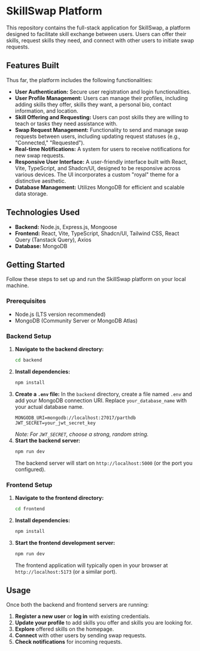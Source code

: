 # SkillSwap Platform

This repository contains the full-stack application for SkillSwap, a platform designed to facilitate skill exchange between users. Users can offer their skills, request skills they need, and connect with other users to initiate swap requests.

## Features Built

Thus far, the platform includes the following functionalities:

*   **User Authentication:** Secure user registration and login functionalities.
*   **User Profile Management:** Users can manage their profiles, including adding skills they offer, skills they want, a personal bio, contact information, and location.
*   **Skill Offering and Requesting:** Users can post skills they are willing to teach or tasks they need assistance with.
*   **Swap Request Management:** Functionality to send and manage swap requests between users, including updating request statuses (e.g., "Connected," "Requested").
*   **Real-time Notifications:** A system for users to receive notifications for new swap requests.
*   **Responsive User Interface:** A user-friendly interface built with React, Vite, TypeScript, and Shadcn/UI, designed to be responsive across various devices. The UI incorporates a custom "royal" theme for a distinctive aesthetic.
*   **Database Management:** Utilizes MongoDB for efficient and scalable data storage.

## Technologies Used

*   **Backend:** Node.js, Express.js, Mongoose
*   **Frontend:** React, Vite, TypeScript, Shadcn/UI, Tailwind CSS, React Query (Tanstack Query), Axios
*   **Database:** MongoDB

## Getting Started

Follow these steps to set up and run the SkillSwap platform on your local machine.

### Prerequisites

*   Node.js (LTS version recommended)
*   MongoDB (Community Server or MongoDB Atlas)

### Backend Setup

1.  **Navigate to the backend directory:**
    ```bash
    cd backend
    ```
2.  **Install dependencies:**
    ```bash
    npm install
    ```
3.  **Create a `.env` file:** In the `backend` directory, create a file named `.env` and add your MongoDB connection URI. Replace `your_database_name` with your actual database name.
    ```
    MONGODB_URI=mongodb://localhost:27017/parthdb
    JWT_SECRET=your_jwt_secret_key
    ```
    *Note: For `JWT_SECRET`, choose a strong, random string.*
4.  **Start the backend server:**
    ```bash
    npm run dev
    ```
    The backend server will start on `http://localhost:5000` (or the port you configured).

### Frontend Setup

1.  **Navigate to the frontend directory:**
    ```bash
    cd frontend
    ```
2.  **Install dependencies:**
    ```bash
    npm install
    ```
3.  **Start the frontend development server:**
    ```bash
    npm run dev
    ```
    The frontend application will typically open in your browser at `http://localhost:5173` (or a similar port).

## Usage

Once both the backend and frontend servers are running:

1.  **Register a new user** or **log in** with existing credentials.
2.  **Update your profile** to add skills you offer and skills you are looking for.
3.  **Explore** offered skills on the homepage.
4.  **Connect** with other users by sending swap requests.
5.  **Check notifications** for incoming requests.
